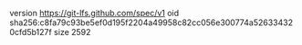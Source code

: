 version https://git-lfs.github.com/spec/v1
oid sha256:c8fa79c93be5ef0d195f2204a49958c82cc056e300774a526334320cfd5b127f
size 2592
